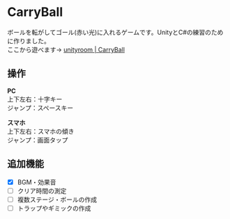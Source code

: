 # CarryBall

ボールを転がしてゴール(赤い光)に入れるゲームです。UnityとC#の練習のために作りました。  
ここから遊べます→ [unityroom | CarryBall](https://unityroom.com/games/carryball)

## 操作
**PC**  
上下左右：十字キー  
ジャンプ：スペースキー

**スマホ**  
上下左右：スマホの傾き  
ジャンプ：画面タップ

## 追加機能
- [x] BGM・効果音
- [ ] クリア時間の測定
- [ ] 複数ステージ・ボールの作成
- [ ] トラップやギミックの作成
